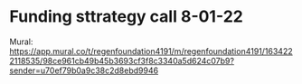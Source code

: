 # Funding sttrategy call 8-01-22

Mural: https://app.mural.co/t/regenfoundation4191/m/regenfoundation4191/1634222118535/98ce961cb49b45b3693cf3f8c3340a5d624c07b9?sender=u70ef79b0a9c38c2d8ebd9946